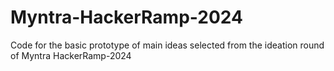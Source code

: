 # Myntra-HackerRamp-2024
Code for the basic prototype of main ideas selected from the ideation round of Myntra HackerRamp-2024
